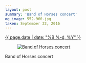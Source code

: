 ```yaml
---
layout: post
summary: 'Band of Horses concert'
og_image: 552-960.jpg
taken: September 22, 2016
---
```


<div class="post">
 <time>
  <a href="/552">
   {{ page.date | date: "%B %-d, %Y" }}
  </a>
 </time>
 <a href="/552">
  <figure data-taken="9/22/2016">
   <img alt="Band of Horses concert" sizes="(min-width: 700px) 50vw, calc(100vw - 2rem)" src="{{ site.assets_url }}/552-480.jpg" srcset="{{ site.assets_url }}/552-240.jpg 240w, {{ site.assets_url }}/552-480.jpg 480w, {{ site.assets_url }}/552-720.jpg 720w, {{ site.assets_url }}/552-960.jpg 960w"/>
  </figure>
 </a>
 <span>
  Band of Horses concert
 </span>
</div>
